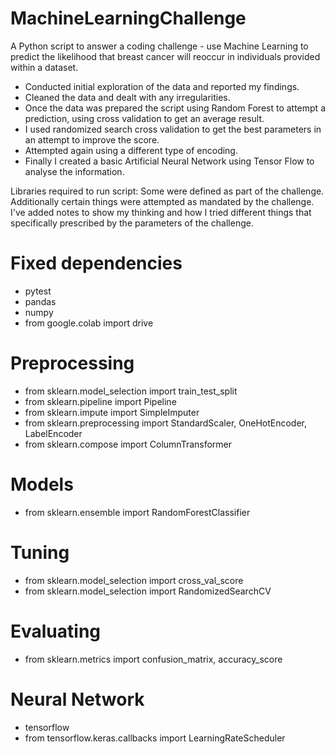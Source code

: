 # MachineLearningChallenge
A Python script to answer a coding challenge - use Machine Learning to predict the likelihood that breast cancer will reoccur in individuals provided within a dataset.

- Conducted initial exploration of the data and reported my findings.
- Cleaned the data and dealt with any irregularities.
- Once the data was prepared the script using Random Forest to attempt a prediction, using cross validation to get an average result.
- I used randomized search cross validation to get the best parameters in an attempt to improve the score.
- Attempted again using a different type of encoding.
- Finally I created a basic Artificial Neural Network using Tensor Flow to analyse the information.

Libraries required to run script: Some were defined as part of the challenge. Additionally certain things were attempted as mandated by the challenge. I've added notes to show my thinking and how I tried different things that specifically prescribed by the parameters of the challenge.


# Fixed dependencies
- pytest
- pandas
- numpy
- from google.colab import drive

# Preprocessing
- from sklearn.model_selection import train_test_split
- from sklearn.pipeline import Pipeline
- from sklearn.impute import SimpleImputer
- from sklearn.preprocessing import StandardScaler, OneHotEncoder, LabelEncoder
- from sklearn.compose import ColumnTransformer

# Models
- from sklearn.ensemble import RandomForestClassifier

# Tuning
- from sklearn.model_selection import cross_val_score
- from sklearn.model_selection import RandomizedSearchCV

# Evaluating
- from sklearn.metrics import confusion_matrix, accuracy_score

# Neural Network
- tensorflow
- from tensorflow.keras.callbacks import LearningRateScheduler


